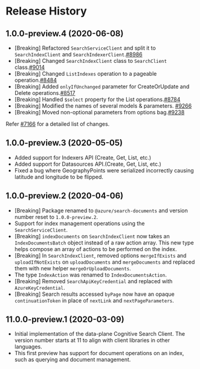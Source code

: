 # Release History

## 1.0.0-preview.4 (2020-06-08)

- [Breaking] Refactored `SearchServiceClient` and split it to `SearchIndexClient` and `SearchIndexerClient`.[#8986](https://github.com/Azure/azure-sdk-for-js/issues/8986)
- [Breaking] Changed `SearchIndexClient` class to `SearchClient` class.[#9014](https://github.com/Azure/azure-sdk-for-js/issues/9014)
- [Breaking] Changed `ListIndexes` operation to a pageable operation.[#8484](https://github.com/Azure/azure-sdk-for-js/issues/8484)
- [Breaking] Added `onlyIfUnchanged` parameter for CreateOrUpdate and Delete operations.[#8517](https://github.com/Azure/azure-sdk-for-js/issues/8517)
- [Breaking] Handled `$select` property for the List operations.[#8784](https://github.com/Azure/azure-sdk-for-js/issues/8784)
- [Breaking] Modified the names of several models & parameters. [#9266](https://github.com/Azure/azure-sdk-for-js/pull/9266)
- [Breaking] Moved non-optional parameters from options bag.[#9238](https://github.com/Azure/azure-sdk-for-js/issues/9238)

Refer [#7166](https://github.com/Azure/azure-sdk-for-js/issues/7166) for a detailed list of changes.


## 1.0.0-preview.3 (2020-05-05)

- Added support for Indexers API (Create, Get, List, etc.)
- Added support for Datasources API.(Create, Get, List, etc.)
- Fixed a bug where GeographyPoints were serialized incorrectly causing latitude and longitude to be flipped.

## 1.0.0-preview.2 (2020-04-06)

- [Breaking] Package renamed to `@azure/search-documents` and version number reset to `1.0.0-preview.2`.
- Support for index management operations using the `SearchServiceClient`.
- [Breaking] `indexDocuments` on `SearchIndexClient` now takes an `IndexDocumentsBatch` object instead of a raw action array. This new type helps compose an array of actions to be performed on the index.
- [Breaking] In `SearchIndexClient`, removed options `mergeIfExists` and `uploadIfNotExists` on `uploadDocuments` and `mergeDocuments` and replaced them with new helper `mergeOrUploadDocuments`.
- The type `IndexAction` was renamed to `IndexDocumentsAction`.
- [Breaking] Removed `SearchApiKeyCredential` and replaced with `AzureKeyCredential`.
- [Breaking] Search results accessed `byPage` now have an opaque `continuationToken` in place of `nextLink` and `nextPageParameters`.

## 11.0.0-preview.1 (2020-03-09)

- Initial implementation of the data-plane Cognitive Search Client. The version number starts at 11 to align with client libraries in other languages.
- This first preview has support for document operations on an index, such as querying and document management.
